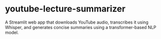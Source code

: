 # youtube-lecture-summarizer
A Streamlit web app that downloads YouTube audio, transcribes it using Whisper, and generates concise summaries using a transformer-based NLP model.

